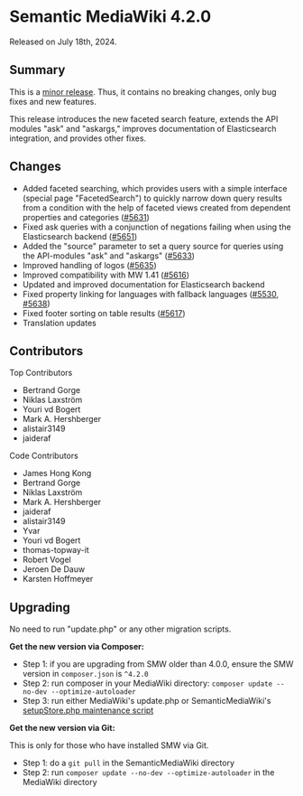 # Semantic MediaWiki 4.2.0

Released on July 18th, 2024.

## Summary

This is a [minor release](../RELEASE-POLICY.md). Thus, it contains no breaking changes, only bug fixes and new features.

This release introduces the new faceted search feature, extends the API modules "ask" and "askargs," improves
documentation of Elasticsearch integration, and provides other fixes.

## Changes

* Added faceted searching, which provides users with a simple interface (special page "FacetedSearch") to quickly narrow
  down query results from a condition with the help of faceted views created from dependent properties and categories
  ([#5631](https://github.com/SemanticMediaWiki/SemanticMediaWiki/pull/5631))
* Fixed ask queries with a conjunction of negations failing when using the Elasticsearch backend
  ([#5651](https://github.com/SemanticMediaWiki/SemanticMediaWiki/pull/5651))
* Added the "source" parameter to set a query source for queries using the API-modules "ask" and "askargs"
  ([#5633](https://github.com/SemanticMediaWiki/SemanticMediaWiki/pull/5633))
* Improved handling of logos ([#5635](https://github.com/SemanticMediaWiki/SemanticMediaWiki/pull/5635))
* Improved compatibility with MW 1.41 ([#5616](https://github.com/SemanticMediaWiki/SemanticMediaWiki/pull/5616))
* Updated and improved documentation for Elasticsearch backend
* Fixed property linking for languages with fallback languages ([#5530](https://github.com/SemanticMediaWiki/SemanticMediaWiki/pull/5530), [#5638](https://github.com/SemanticMediaWiki/SemanticMediaWiki/pull/5638))
* Fixed footer sorting on table results ([#5617](https://github.com/SemanticMediaWiki/SemanticMediaWiki/pull/5617))
* Translation updates

## Contributors

Top Contributors

* Bertrand Gorge
* Niklas Laxström
* Youri vd Bogert
* Mark A. Hershberger
* alistair3149
* jaideraf

Code Contributors

* James Hong Kong
* Bertrand Gorge
* Niklas Laxström
* Mark A. Hershberger
* jaideraf
* alistair3149
* Yvar
* Youri vd Bogert
* thomas-topway-it
* Robert Vogel
* Jeroen De Dauw
* Karsten Hoffmeyer

## Upgrading

No need to run "update.php" or any other migration scripts.

**Get the new version via Composer:**

* Step 1: if you are upgrading from SMW older than 4.0.0, ensure the SMW version in `composer.json` is `^4.2.0`
* Step 2: run composer in your MediaWiki directory: `composer update --no-dev --optimize-autoloader`
* Step 3: run either MediaWiki's update.php or SemanticMediaWiki's
  [setupStore.php maintenance script](https://www.semantic-mediawiki.org/wiki/Help:Maintenance_script_setupStore.php)

**Get the new version via Git:**

This is only for those who have installed SMW via Git.

* Step 1: do a `git pull` in the SemanticMediaWiki directory
* Step 2: run `composer update --no-dev --optimize-autoloader` in the MediaWiki directory